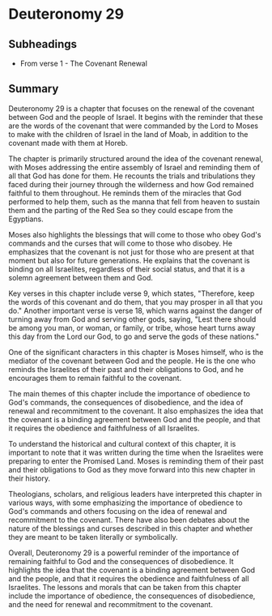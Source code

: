 # Deuteronomy 29

## Subheadings

* From verse 1 - The Covenant Renewal

## Summary

Deuteronomy 29 is a chapter that focuses on the renewal of the covenant between God and the people of Israel. It begins with the reminder that these are the words of the covenant that were commanded by the Lord to Moses to make with the children of Israel in the land of Moab, in addition to the covenant made with them at Horeb.

The chapter is primarily structured around the idea of the covenant renewal, with Moses addressing the entire assembly of Israel and reminding them of all that God has done for them. He recounts the trials and tribulations they faced during their journey through the wilderness and how God remained faithful to them throughout. He reminds them of the miracles that God performed to help them, such as the manna that fell from heaven to sustain them and the parting of the Red Sea so they could escape from the Egyptians.

Moses also highlights the blessings that will come to those who obey God's commands and the curses that will come to those who disobey. He emphasizes that the covenant is not just for those who are present at that moment but also for future generations. He explains that the covenant is binding on all Israelites, regardless of their social status, and that it is a solemn agreement between them and God.

Key verses in this chapter include verse 9, which states, "Therefore, keep the words of this covenant and do them, that you may prosper in all that you do." Another important verse is verse 18, which warns against the danger of turning away from God and serving other gods, saying, "Lest there should be among you man, or woman, or family, or tribe, whose heart turns away this day from the Lord our God, to go and serve the gods of these nations."

One of the significant characters in this chapter is Moses himself, who is the mediator of the covenant between God and the people. He is the one who reminds the Israelites of their past and their obligations to God, and he encourages them to remain faithful to the covenant.

The main themes of this chapter include the importance of obedience to God's commands, the consequences of disobedience, and the idea of renewal and recommitment to the covenant. It also emphasizes the idea that the covenant is a binding agreement between God and the people, and that it requires the obedience and faithfulness of all Israelites.

To understand the historical and cultural context of this chapter, it is important to note that it was written during the time when the Israelites were preparing to enter the Promised Land. Moses is reminding them of their past and their obligations to God as they move forward into this new chapter in their history.

Theologians, scholars, and religious leaders have interpreted this chapter in various ways, with some emphasizing the importance of obedience to God's commands and others focusing on the idea of renewal and recommitment to the covenant. There have also been debates about the nature of the blessings and curses described in this chapter and whether they are meant to be taken literally or symbolically.

Overall, Deuteronomy 29 is a powerful reminder of the importance of remaining faithful to God and the consequences of disobedience. It highlights the idea that the covenant is a binding agreement between God and the people, and that it requires the obedience and faithfulness of all Israelites. The lessons and morals that can be taken from this chapter include the importance of obedience, the consequences of disobedience, and the need for renewal and recommitment to the covenant.